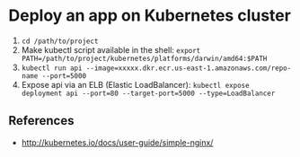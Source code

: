 # Deploy an app on Kubernetes cluster
1. `cd /path/to/project`
2. Make kubectl script available in the shell:
`export PATH=/path/to/project/kubernetes/platforms/darwin/amd64:$PATH`
3. `kubectl run api --image=xxxxx.dkr.ecr.us-east-1.amazonaws.com/repo-name --port=5000`
4. Expose api via an ELB (Elastic LoadBalancer): `kubectl expose deployment api --port=80 --target-port=5000 --type=LoadBalancer`

## References
 * http://kubernetes.io/docs/user-guide/simple-nginx/
